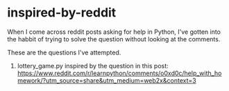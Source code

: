 # inspired-by-reddit

When I come across reddit posts asking for help in Python, I've gotten into the habbit of trying to solve the question without looking at the comments.

These are the questions I've attempted.

1. lottery_game.py inspired by the question in this post:
https://www.reddit.com/r/learnpython/comments/o0xd0c/help_with_homework/?utm_source=share&utm_medium=web2x&context=3
